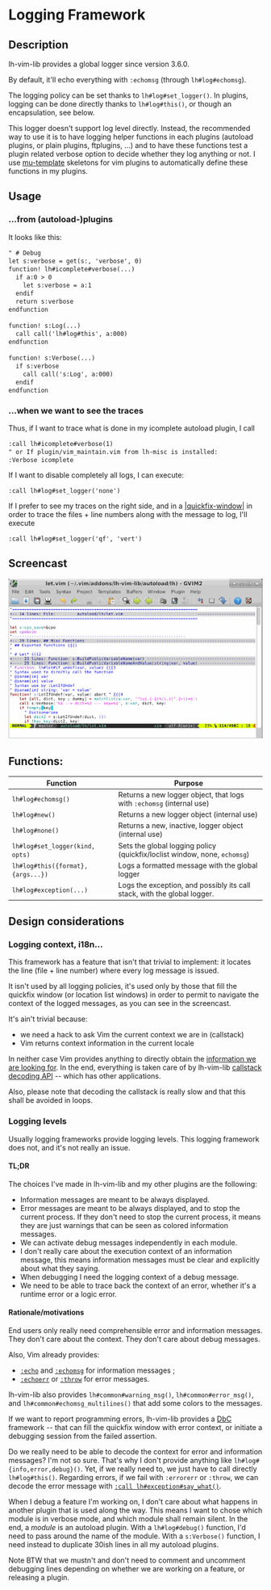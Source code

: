 # Logging Framework

## Description

lh-vim-lib provides a global logger since version 3.6.0.

By default, it'll echo everything with `:echomsg` (through `lh#log#echomsg`).

The logging policy can be set thanks to `lh#log#set_logger()`.
In plugins, logging can be done directly thanks to `lh#log#this()`, or though
an encapsulation, see below.

This logger doesn't support log level directly. Instead, the recommended way to
use it is to have logging helper functions in each plugins (autoload plugins,
or plain plugins, ftplugins, ...)  and to have these functions test a plugin
related verbose option to decide whether they log anything or not.
I use [mu-template](http://github.com/LucHermitte/mu-template) skeletons for
vim plugins to automatically define these
functions in my plugins.

## Usage

### ...from (autoload-)plugins

It looks like this:

```vim
" # Debug
let s:verbose = get(s:, 'verbose', 0)
function! lh#icomplete#verbose(...)
  if a:0 > 0
    let s:verbose = a:1
  endif
  return s:verbose
endfunction

function! s:Log(...)
  call call('lh#log#this', a:000)
endfunction

function! s:Verbose(...)
  if s:verbose
    call call('s:Log', a:000)
  endif
endfunction
```

### ...when we want to see the traces

Thus, if I want to trace what is done in my icomplete autoload plugin, I call

```vim
:call lh#icomplete#verbose(1)
" or If plugin/vim_maintain.vim from lh-misc is installed:
:Verbose icomplete
```

If I want to disable completely all logs, I can execute:

```vim
:call lh#log#set_logger('none')
```

If I prefer to see my traces on the right side, and in a
[|quickfix-window|](http://vimhelp.appspot.com/quickfix.txt.html#quickfix-window)
in order to trace the files + line numbers along with the message to log, I'll
execute

```vim
:call lh#log#set_logger('qf', 'vert')
```

## Screencast

![lh-vim-lib logging framework demo](screencast-log.gif "lh-vim-lib logging framework demo")

## Functions:

| Function                           | Purpose                                                                        |
|------------------------------------|--------------------------------------------------------------------------------|
| `lh#log#echomsg()`                 | Returns a new logger object, that logs with `:echomsg` (internal use)          |
| `lh#log#new()`                     | Returns a new logger object (internal use)                                     |
| `lh#log#none()`                    | Returns a new, inactive, logger object (internal use)                          |
| `lh#log#set_logger(kind, opts)`    | Sets the global logging policy (quickfix/loclist window, none, `echomsg`)      |
| `lh#log#this({format}, {args...})` | Logs a formatted message with the global logger                                |
| `lh#log#exception(...)`            | Logs the exception, and possibly its call stack, with the global logger.       |


## Design considerations

### Logging context, i18n...
This framework has a feature that isn't that trivial to implement: it locates
the line (file + line number) where every log message is issued.

It isn't used by all logging policies, it's used only by those that fill the
quickfix window (or location list windows) in order to permit to navigate the
context of the logged messages, as you can see in the screencast.


It's ain't trivial because:

- we need a hack to ask Vim the current context we are in (callstack)
- Vim returns context information in the current locale

In neither case Vim provides anything to directly obtain the
[information we are looking for](https://github.com/vim/vim/issues/1125). In
the end, everything is taken care of by lh-vim-lib
[callstack decoding API](Callstack.md) -- which has other applications.

Also, please note that decoding the callstack is really slow and that this
shall be avoided in loops.

### Logging levels
Usually logging frameworks provide logging levels. This logging framework does
not, and it's not really an issue.


#### TL;DR
The choices I've made in lh-vim-lib and my other plugins are the following:
- Information messages are meant to be always displayed.
- Error messages are meant to be always displayed, and to stop the current
  process. If they don't need to stop the current process, it means they are
  just warnings that can be seen as colored information messages.
- We can activate debug messages independently in each module.
- I don't really care about the execution context of an information message,
  this means information messages must be clear and explicitly about what they
  saying.
- When debugging I need the logging context of a debug message.
- We need to be able to trace back the context of an error, whether it's a
  runtime error or a logic error.

#### Rationale/motivations
End users only really need comprehensible error and information messages. They
don't care about the context. They don't care about debug messages.

Also, Vim already provides:

- [`:echo`](http://vimhelp.appspot.com/eval.txt.html#%3aecho) and
  [`:echomsg`](http://vimhelp.appspot.com/eval.txt.html#%3aechomsg) for
  information messages ;
- [`:echoerr`](http://vimhelp.appspot.com/eval.txt.html#%3aechoerr) or
  [`:throw`](http://vimhelp.appspot.com/eval.txt.html#%3athrow) for error
  messages.

lh-vim-lib also provides `lh#common#warning_msg()`, `lh#common#error_msg()`,
and `lh#common#echomsg_multilines()` that add some colors to the messages.

If we want to report programming errors, lh-vim-lib provides a [DbC](Dbc.md)
framework -- that can fill the quickfix window with error context, or initiate
a debugging session from the failed assertion.

Do we really need to be able to decode the context for error and information
messages? I'm not so sure. That's why I don't provide anything like
`lh#log#{info,error,debug}()`. Yet, if we really need to, we just have to call
directly `lh#log#this()`. Regarding errors, if we fail with `:errorerr` or
`:throw`, we can decode the error message with
[`:call lh#exception#say_what()`](Callstack.md#lhexceptionsay_what).

When I debug a feature I'm working on, I don't care about what happens in
another plugin that is used along the way. This means I want to chose which
module is in verbose mode, and which module shall remain silent. In the end, a
_module_ is an autoload plugin. With a `lh#log#debug()` function, I'd need to
pass around the name of the module. With a `s:Verbose()` function, I need
instead to duplicate 30ish lines in all my autoload plugins.

Note BTW that we mustn't and don't need to comment and uncomment debugging
lines depending on whether we are working on a feature, or releasing a plugin.

